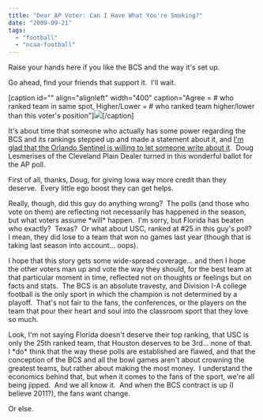 ```yaml
---
title: "Dear AP Voter: Can I Have What You're Smoking?"
date: "2009-09-21"
tags:
  - "football"
  - "ncaa-football"
---
```


Raise your hands here if you like the BCS and the way it's set up.

Go ahead, find your friends that support it.  I'll wait.

\[caption id="" align="alignleft" width="400" caption="Agree = # who ranked team in same spot, Higher/Lower = # who ranked team higher/lower than this voter's position"\]![](http://blogs.orlandosentinel.com/.a/6a00d83451c3cb69e20120a5862920970b-pi)\[/caption\]

It's about time that someone who actually has some power regarding the BCS and its rankings stepped up and made a statement about it, and [I'm glad that the Orlando Sentinel is willing to let someone write about it](http://blogs.orlandosentinel.com/sports_college/2009/09/ap-voter-houston-and-cincinnati-among-four-teams-better-than-florida.html).  Doug Lesmerises of the Cleveland Plain Dealer turned in this wonderful ballot for the AP poll.

First of all, thanks, Doug, for giving Iowa way more credit than they deserve.  Every little ego boost they can get helps.

Really, though, did this guy do anything wrong?  The polls (and those who vote on them) are reflecting not necessarily has happened in the season, but what voters assume \*will\* happen.  I'm sorry, but Florida has beaten who exactly?  Texas?  Or what about USC, ranked at #25 in this guy's poll?  I mean, they did lose to a team that won no games last year (though that is taking last season into account... oops).

I hope that this story gets some wide-spread coverage... and then I hope the other voters man up and vote the way they should, for the best team at that particular moment in time, reflected not on thoughts or feelings but on facts and stats.  The BCS is an absolute travesty, and Division I-A college football is the only sport in which the champion is not determined by a playoff.  That's not fair to the fans, the conferences, or the players on the team that pour their heart and soul into the classroom sport that they love so much.

Look, I'm not saying Florida doesn't deserve their top ranking, that USC is only the 25th ranked team, that Houston deserves to be 3rd... none of that.  I \*do\* think that the way these polls are established are flawed, and that the conception of the BCS and all the bowl games aren't about crowning the greatest teams, but rather about making the most money.  I understand the economics behind that, but when it comes to the fans of the sport, we're all being jipped.  And we all know it.  And when the BCS contract is up (I believe 2011?), the fans want change.

Or else.
